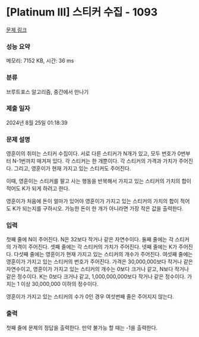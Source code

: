 # [Platinum III] 스티커 수집 - 1093 

[문제 링크](https://www.acmicpc.net/problem/1093) 

### 성능 요약

메모리: 7152 KB, 시간: 36 ms

### 분류

브루트포스 알고리즘, 중간에서 만나기

### 제출 일자

2024년 8월 25일 01:18:39

### 문제 설명

<p>영훈이의 취미는 스티커 수집이다. 서로 다른 스티커가 N개가 있고, 모두 번호가 0번부터 N-1번까지 매겨져 있다. 각 스티커는 한 개뿐이다. 각 스티커의 가격과 가치가 주어진다. 그리고, 영훈이가 현재 가지고 있는 스티커도 주어진다.</p>

<p>이때, 영훈이는 스티커를 팔고 사는 행동을 반복해서 가지고 있는 스티커의 가치의 합이 적어도 K가 되게 하려고 한다.</p>

<p>영훈이가 처음에 돈이 얼마가 있어야 영훈이가 가지고 있는 스티커의 가치의 합이 적어도 K가 되는지를 구하시오. 가능한 돈이 한 개가 아니라면 가장 작은 값을 출력한다.</p>

### 입력 

 <p>첫째 줄에 N이 주어진다. N은 32보다 작거나 같은 자연수이다. 둘째 줄에는 각 스티커의 가격이 주어진다. 셋째 줄에는 각 스티커의 가치가 주어진다. 넷째 줄에는 K가 주어진다. 다섯째 줄에는 영훈이가 현재 가지고 있는 스티커의 개수가 주어진다. 여섯째 줄에는 영훈이가 가지고 있는 스티커의 번호가 주어진다. 가격은 30,000,000보다 작거나 같은 자연수이고, 영훈이가 가지고 있는 스티커의 개수는 0보다 크거나 같고, N보다 작거나 같은 정수이다. K는 0보다 크거나 같고, 1,000,000,000보다 작거나 같은 정수이다. 가치는 1 이상 30,000,000 이하의 정수이다.</p>

<p>영훈이가 가지고 있는 스티커의 수가 0인 경우 여섯번째 줄은 주어지지 않는다.</p>

### 출력 

 <p>첫째 줄에 문제의 정답을 출력한다. 만약 불가능 할 때는 -1을 출력한다.</p>

